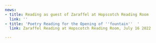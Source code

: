 ```yaml
---
news:
- title: Reading as guest of Zaraffel at Hopscotch Reading Room
  link: ''
- title: 'Poetry Reading for the Opening of ''fountain''  '
  link: Zaraffel Reading at Hopscotch Reading Room, July 16 2022

---
```

